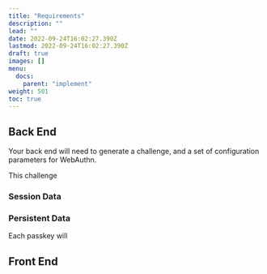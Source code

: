 ```yaml
---
title: "Requirements"
description: ""
lead: ""
date: 2022-09-24T16:02:27.390Z
lastmod: 2022-09-24T16:02:27.390Z
draft: true
images: []
menu:
  docs:
    parent: "implement"
weight: 501
toc: true
---
```


## Back End

Your back end will need to generate a challenge, and a set of configuration parameters for WebAuthn.

This challenge

### Session Data

### Persistent Data

Each passkey will

## Front End
